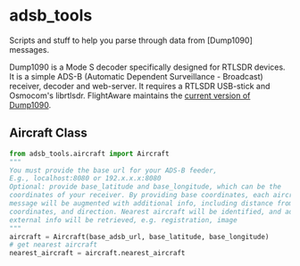 # adsb_tools

Scripts and stuff to help you parse through data from [Dump1090] messages. 

Dump1090 is a Mode S decoder specifically designed for RTLSDR devices. It is a simple ADS-B (Automatic Dependent 
Surveillance - Broadcast) receiver, decoder and web-server. It requires a RTLSDR USB-stick and Osmocom's librtlsdr.
FlightAware maintains the [current version of Dump1090](https://github.com/flightaware/dump1090).


## Aircraft Class

```python
from adsb_tools.aircraft import Aircraft
"""
You must provide the base url for your ADS-B feeder,
E.g., localhost:8080 or 192.x.x.x:8080
Optional: provide base_latitude and base_longitude, which can be the
coordinates of your receiver. By providing base coordinates, each aircraft 
message will be augmented with additional info, including distance from base
coordinates, and direction. Nearest aircraft will be identified, and additional
external info will be retrieved, e.g. registration, image
"""
aircraft = Aircraft(base_adsb_url, base_latitude, base_longitude)
# get nearest aircraft
nearest_aircraft = aircraft.nearest_aircraft
```


